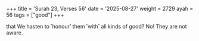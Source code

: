 +++
title = 'Surah 23, Verses 56'
date = '2025-08-27'
weight = 2729
ayah = 56
tags = ["good"]
+++

that We hasten to ˹honour˺ them ˹with˺ all kinds of good? No! They are not aware.